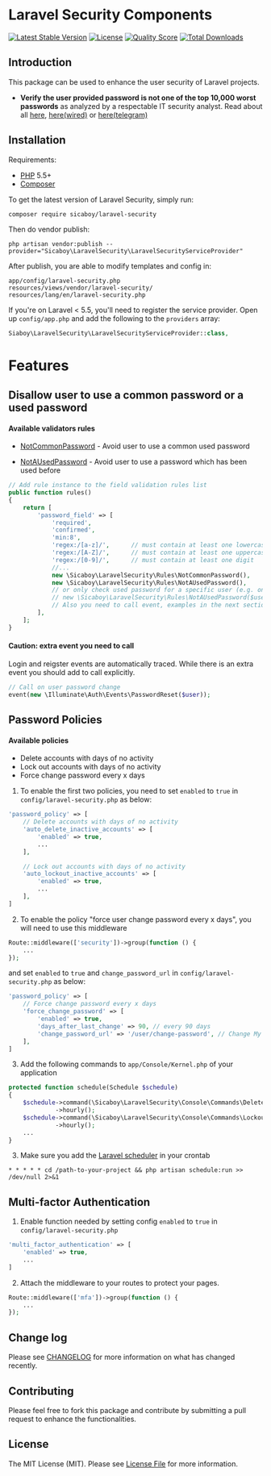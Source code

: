 # Laravel Security Components

[![Latest Stable Version](https://poser.pugx.org/sicaboy/laravel-security/v/stable.svg)](https://packagist.org/packages/sicaboy/laravel-security)
[![License](https://poser.pugx.org/sicaboy/laravel-security/license.svg)](LICENSE.md)
[![Quality Score](https://img.shields.io/scrutinizer/g/sicaboy/laravel-security.svg?style=flat-square)](https://scrutinizer-ci.com/g/sicaboy/laravel-security)
[![Total Downloads](https://img.shields.io/packagist/dt/sicaboy/laravel-security.svg?style=flat-square)](https://packagist.org/packages/sicaboy/laravel-security)

## Introduction

This package can be used to enhance the user security of Laravel projects.

- **Verify the user provided password is not one of the top 10,000 worst passwords** as analyzed by a respectable IT security analyst. Read about all 
[ here](https://xato.net/10-000-top-passwords-6d6380716fe0#.473dkcjfm),
[here(wired)](http://www.wired.com/2013/12/web-semantics-the-ten-thousand-worst-passwords/) or
[here(telegram)](http://www.telegraph.co.uk/technology/internet-security/10303159/Most-common-and-hackable-passwords-on-the-internet.html)


## Installation

Requirements:
- [PHP](https://php.net) 5.5+ 
- [Composer](https://getcomposer.org)

To get the latest version of Laravel Security, simply run:

```
composer require sicaboy/laravel-security
```

Then do vendor publish:

```
php artisan vendor:publish --provider="Sicaboy\LaravelSecurity\LaravelSecurityServiceProvider"
```

After publish, you are able to modify templates and config in:

```
app/config/laravel-security.php
resources/views/vendor/laravel-security/
resources/lang/en/laravel-security.php
```

If you're on Laravel < 5.5, you'll need to register the service provider. Open up `config/app.php` and add the following to the `providers` array:

```php
Siaboy\LaravelSecurity\LaravelSecurityServiceProvider::class,
```


# Features

## Disallow user to use a common password or a used password

#### Available validators rules

- [NotCommonPassword](src/Rules/NotCommonPassword.php) - Avoid user to use a common used password

- [NotAUsedPassword](src/Rules/NotAUsedPassword.php) - Avoid user to use a password which has been used before

```php
// Add rule instance to the field validation rules list
public function rules()
{
    return [
        'password_field' => [
            'required',
            'confirmed',
            'min:8',
            'regex:/[a-z]/',      // must contain at least one lowercase letter
            'regex:/[A-Z]/',      // must contain at least one uppercase letter
            'regex:/[0-9]/',      // must contain at least one digit
            //...
            new \Sicaboy\LaravelSecurity\Rules\NotCommonPassword(),
            new \Sicaboy\LaravelSecurity\Rules\NotAUsedPassword(),
            // or only check used password for a specific user (e.g. on user password change):
            // new \Sicaboy\LaravelSecurity\Rules\NotAUsedPassword($userId),
            // Also you need to call event, examples in the next section
        ],
    ];
}
```

#### Caution: extra event you need to call 

Login and reigster events are automatically traced.
While there is an extra event you should add to call explicitly. 

```php
// Call on user password change
event(new \Illuminate\Auth\Events\PasswordReset($user));
```

## Password Policies

#### Available policies

- Delete accounts with days of no activity
- Lock out accounts with days of no activity
- Force change password every x days

1. To enable the first two policies, you need to set `enabled` to `true` in `config/laravel-security.php` as below:

```php
'password_policy' => [
    // Delete accounts with days of no activity
    'auto_delete_inactive_accounts' => [
        'enabled' => true,
        ...
    ],

    // Lock out accounts with days of no activity
    'auto_lockout_inactive_accounts' => [
        'enabled' => true,
        ...
    ],
]
```

2. To enable the policy "force user change password every x days", you will need to use this middleware

```php
Route::middleware(['security'])->group(function () {
    ...
});
```

and set `enabled` to `true` and `change_password_url` in `config/laravel-security.php` as below:

```php
'password_policy' => [
    // Force change password every x days
    'force_change_password' => [
        'enabled' => true,
        'days_after_last_change' => 90, // every 90 days
        'change_password_url' => '/user/change-password', // Change My Password page URL
    ],
]
```

3. Add the following commands to `app/Console/Kernel.php` of your application

```php
protected function schedule(Schedule $schedule)
{
    $schedule->command(\Sicaboy\LaravelSecurity\Console\Commands\DeleteInactiveAccounts::class)
             ->hourly();
    $schedule->command(\Sicaboy\LaravelSecurity\Console\Commands\LockoutInactiveAccounts::class)
             ->hourly();
    ...
}
```
3. Make sure you add the [Laravel scheduler](https://laravel.com/docs/7.x/scheduling#introduction) in your crontab 

```
* * * * * cd /path-to-your-project && php artisan schedule:run >> /dev/null 2>&1
```  

## Multi-factor Authentication

1. Enable function needed by setting config `enabled` to `true` in `config/laravel-security.php`

```php
'multi_factor_authentication' => [
    'enabled' => true,
    ...
]
```

2. Attach the middleware to your routes to protect your pages.

```php
Route::middleware(['mfa'])->group(function () {
    ...
});
```


## Change log

Please see [CHANGELOG](CHANGELOG.md) for more information on what has changed recently.

## Contributing

Please feel free to fork this package and contribute by submitting a pull request to enhance the functionalities.

## License

The MIT License (MIT). Please see [License File](LICENSE.md) for more information.
